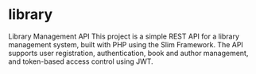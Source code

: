 # library
Library Management API
This project is a simple REST API for a library management system, built with PHP using the Slim Framework. The API supports user registration, authentication, book and author management, and token-based access control using JWT.

